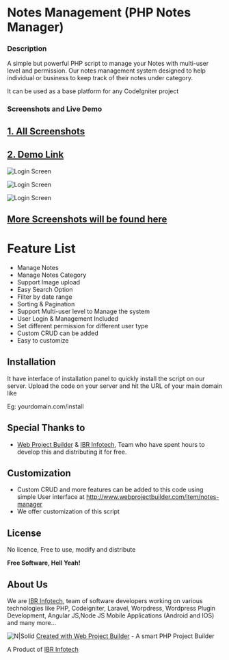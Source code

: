 # Notes Management (PHP Notes Manager)

### Description

A simple but powerful PHP script to manage your Notes with multi-user level and permission. Our notes management system designed to help individual or business to keep track of their notes under category.

It can be used as a base platform for any CodeIgniter project

### Screenshots and Live Demo
## [1. All Screenshots](http://www.webprojectbuilder.com/item/notes-manager)

## [2. Demo Link](http://www.webprojectbuilder.com/item/expense-management/live-demo/4)


![Login Screen](http://www.webprojectbuilder.com/assets/home_images/notes-management-screenshot/1-notes-management-login.png)

![Login Screen](http://www.webprojectbuilder.com/assets/home_images/notes-management-screenshot/3-notes-management-notes-add-update.png)

![Login Screen](http://www.webprojectbuilder.com/assets/home_images/notes-management-screenshot/Installation.png)


## [More Screenshots will be found here](http://www.webprojectbuilder.com/item/notes-manager)


# Feature List
- Manage Notes
- Manage Notes Category
- Support Image upload
- Easy Search Option
- Filter by date range
- Sorting & Pagination
- Support Multi-user level to Manage the system
- User Login & Management Included
- Set different permission for different user type
- Custom CRUD can be added
- Easy to customize

Installation
----
It have interface of installation panel to quickly install the script on our server.
Upload the code on your server and hit the URL of your main domain like

Eg: yourdomain.com/install



Special Thanks to
---
- [Web Project Builder](http://www.webprojectbuilder.com/) &  [IBR Infotech](http://www.ibrinfotech.com), Team who have spent hours to develop this and distributing it for free. 


Customization
---
- Custom CRUD and more features can be added to this code using simple User interface at http://www.webprojectbuilder.com/item/notes-manager
- We offer customization of this script

License
----
No licence, Free to use, modify and distribute


**Free Software, Hell Yeah!**

About Us
---
We are [IBR Infotech,](http://www.ibrinfotech.com) team of software developers working on various technologies like PHP, Codeigniter, Laravel, Worpdress, Wordpress Plugin Development, Angular JS,Node JS Mobile Applications (Android and IOS) and many more...

![N|Solid](http://www.webprojectbuilder.com/assets/home_images/icon.png) [Created with Web Project Builder](http://www.webprojectbuilder.com/) - A smart PHP Project Builder

A Product of [IBR Infotech](http://www.ibrinfotech.com)
